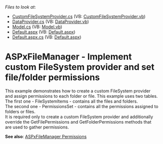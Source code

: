 <!-- default file list -->
*Files to look at*:

* [CustomFileSystemProvider.cs](./CS/App_Code/CustomFileSystemProvider.cs) (VB: [CustomFileSystemProvider.vb](./VB/App_Code/CustomFileSystemProvider.vb))
* [DataProvider.cs](./CS/App_Code/DataProvider.cs) (VB: [DataProvider.vb](./VB/App_Code/DataProvider.vb))
* [Model.cs](./CS/App_Code/Model.cs) (VB: [Model.vb](./VB/App_Code/Model.vb))
* [Default.aspx](./CS/Default.aspx) (VB: [Default.aspx](./VB/Default.aspx))
* [Default.aspx.cs](./CS/Default.aspx.cs) (VB: [Default.aspx](./VB/Default.aspx))
<!-- default file list end -->
# ASPxFileManager - Implement custom FileSystem provider and set file/folder permissions


<p>This example demonstrates how to create a custom FileSystem provider and assign permissions to each folder or file. This example uses two tables. <br>The first one - FileSystemItems - contains all the files and folders.<br>The second one - PermissionsSet - contains all the permissions assigned to folders or files.<br>It is required only to create a custom FileSystem provider and additionally override the GetFilePermissions and GetFolderPermissions methods that are used to gather permissions.</p>
<p><strong>See also</strong>: <a href="http://help.devexpress.com/#AspNet/CustomDocument119543">ASPxFileManager Permissions</a></p>

<br/>


